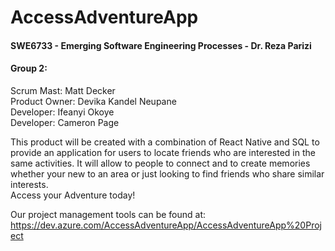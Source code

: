 # **AccessAdventureApp**
#### SWE6733 - Emerging Software Engineering Processes - Dr. Reza Parizi

#### **Group 2:**
Scrum Mast: Matt Decker  
Product Owner: Devika Kandel Neupane    
Developer: Ifeanyi Okoye   
Developer: Cameron Page  

This product will be created with a combination of React Native and SQL to provide an application for users to locate friends who are interested in the same activities. It will allow to people to connect and to create memories whether your new to an area or just looking to find friends who share similar interests.  
Access your Adventure today!  


Our project management tools can be found at: https://dev.azure.com/AccessAdventureApp/AccessAdventureApp%20Project  

<Product Management Tool URL Clearly Listed>  
